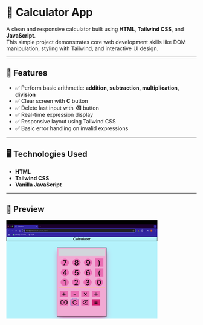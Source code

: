 # 🔢 Calculator App

A clean and responsive calculator built using **HTML**, **Tailwind CSS**, and **JavaScript**.  
This simple project demonstrates core web development skills like DOM manipulation, styling with Tailwind, and interactive UI design.

---

## 🚀 Features

- ✅ Perform basic arithmetic: **addition, subtraction, multiplication, division**
- ✅ Clear screen with **C** button
- ✅ Delete last input with **⌫** button
- ✅ Real-time expression display
- ✅ Responsive layout using Tailwind CSS
- ✅ Basic error handling on invalid expressions

---

## 🖥️ Technologies Used

- **HTML**
- **Tailwind CSS**
- **Vanilla JavaScript**

---

## 📸 Preview


<img src="ss.png" alt="Calculator Preview" width="400">
